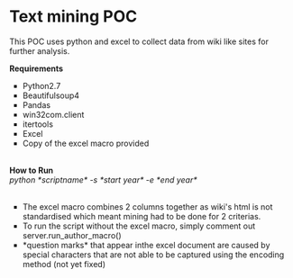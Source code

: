 # Text mining POC

This POC uses python and excel to collect data from wiki like sites for further analysis.

<b>Requirements</b>
<ul>
<li type = "square">Python2.7</li>
<li type = "square">Beautifulsoup4</li>
<li type = "square">Pandas</li>
<li type = "square">win32com.client</li>
<li type = "square">itertools</li>
<li type = "square">Excel</li>
<li type = "square">Copy of the excel macro provided</li>
 </ul>
<br>
<b>How to Run</b><br>
<i>python *scriptname* -s *start year* -e *end year*</i>
<br></br>
<ul>
<li type = "square">The excel macro combines 2 columns together as wiki's html is not standardised which meant mining had to be done for 2 criterias.</li>
<li type = "square">To run the script without the excel macro, simply comment out server.run_author_macro()</li>
<li type = "square">*question marks* that appear inthe excel document are caused by special characters that are not able to be captured using the encoding method (not yet fixed)</li>
</ul>
